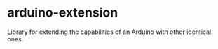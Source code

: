 # arduino-extension
Library for extending the capabilities of an Arduino with other identical ones. 
